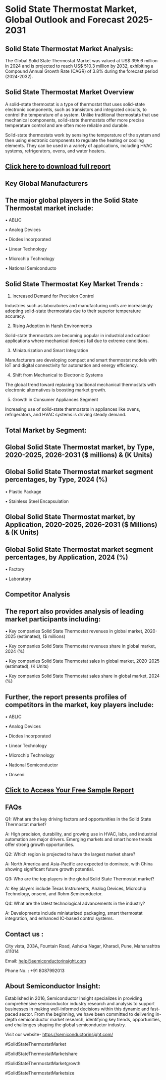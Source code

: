 Solid State Thermostat Market, Global Outlook and Forecast 2025-2031
=
Solid State Thermostat Market Analysis:
-
The Global Solid State Thermostat Market was valued at US$ 395.6 million in 2024 and is projected to reach US$ 510.3 million by 2032, exhibiting a Compound Annual Growth Rate (CAGR) of 3.8% during the forecast period (2024-2032).

Solid State Thermostat Market Overview
-
A solid-state thermostat is a type of thermostat that uses solid-state electronic components, such as transistors and integrated circuits, to control the temperature of a system. Unlike traditional thermostats that use mechanical components, solid-state thermostats offer more precise temperature control and are often more reliable and durable.

Solid-state thermostats work by sensing the temperature of the system and then using electronic components to regulate the heating or cooling elements. They can be used in a variety of applications, including HVAC systems, refrigerators, ovens, and water heaters.

[Click here to download full report](https://semiconductorinsight.com/report/solid-state-thermostat-market/)
-
Key Global Manufacturers
-
The major global players in the Solid State Thermostat market include:
-
•	ABLIC

•	Analog Devices

•	Diodes Incorporated

•	Linear Technology

•	Microchip Technology

•	National Semiconducto

Solid State Thermostat Key Market Trends  :
-
1.	Increased Demand for Precision Control

Industries such as laboratories and manufacturing units are increasingly adopting solid-state thermostats due to their superior temperature accuracy.

2.	Rising Adoption in Harsh Environments

Solid-state thermostats are becoming popular in industrial and outdoor applications where mechanical devices fail due to extreme conditions.

3.	Miniaturization and Smart Integration

Manufacturers are developing compact and smart thermostat models with IoT and digital connectivity for automation and energy efficiency.

4.	Shift from Mechanical to Electronic Systems

The global trend toward replacing traditional mechanical thermostats with electronic alternatives is boosting market growth.

5.	Growth in Consumer Appliances Segment

Increasing use of solid-state thermostats in appliances like ovens, refrigerators, and HVAC systems is driving steady demand.

Total Market by Segment:
-
Global Solid State Thermostat market, by Type, 2020-2025, 2026-2031 ($ millions) & (K Units)
-
Global Solid State Thermostat market segment percentages, by Type, 2024 (%)
-
•	Plastic Package

•	Stainless Steel Encapsulation

Global Solid State Thermostat market, by Application, 2020-2025, 2026-2031 ($ Millions) & (K Units)
-
Global Solid State Thermostat market segment percentages, by Application, 2024 (%)
-
•	Factory

•	Laboratory

Competitor Analysis
-
The report also provides analysis of leading market participants including:
-
•	Key companies Solid State Thermostat revenues in global market, 2020-2025 (estimated), ($ millions)

•	Key companies Solid State Thermostat revenues share in global market, 2024 (%)

•	Key companies Solid State Thermostat sales in global market, 2020-2025 (estimated), (K Units)

•	Key companies Solid State Thermostat sales share in global market, 2024 (%)

Further, the report presents profiles of competitors in the market, key players include:
-
•	ABLIC

•	Analog Devices

•	Diodes Incorporated

•	Linear Technology

•	Microchip Technology

•	National Semiconductor

•	Onsemi

[Click to Access Your Free Sample Report](https://semiconductorinsight.com/report/solid-state-thermostat-market/)
-
FAQs
-
Q1: What are the key driving factors and opportunities in the Solid State Thermostat market?

A: High precision, durability, and growing use in HVAC, labs, and industrial automation are major drivers. Emerging markets and smart home trends offer strong growth opportunities.

Q2: Which region is projected to have the largest market share?

A: North America and Asia-Pacific are expected to dominate, with China showing significant future growth potential.

Q3: Who are the top players in the global Solid State Thermostat market?

A: Key players include Texas Instruments, Analog Devices, Microchip Technology, onsemi, and Rohm Semiconductor.

Q4: What are the latest technological advancements in the industry?

A: Developments include miniaturized packaging, smart thermostat integration, and enhanced IC-based control systems.

Contact us : 
-
City vista, 203A, Fountain Road, Ashoka Nagar, Kharadi, Pune, Maharashtra 411014

Email: help@semiconductorinsight.com

Phone No. : +91 8087992013

About Semiconductor Insight:
-
Established in 2016, Semiconductor Insight specializes in providing comprehensive semiconductor industry research and analysis to support businesses in making well-informed decisions within this dynamic and fast-paced sector. From the beginning, we have been committed to delivering in-depth semiconductor market research, identifying key trends, opportunities, and challenges shaping the global semiconductor industry.

Visit our website- https://semiconductorinsight.com/

#SolidStateThermostatMarket 

#SolidStateThermostatMarketshare

#SolidStateThermostatMarketgrowth

#SolidStateThermostatMarketsize 
 
 

